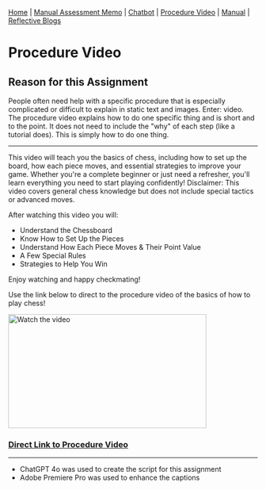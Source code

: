 [Home](index.md) | [Manual Assessment Memo](manual_assessment_memo.md) | [Chatbot](chatbot.md) | [Procedure Video](procedure_video.md) | [Manual](manual.md) | [Reflective Blogs](reflective_blogs.md) 



# Procedure Video

## Reason for this Assignment

People often need help with a specific procedure that is especially complicated or difficult to explain in static text and images. Enter: video. 
The procedure video explains how to do one specific thing and is short and to the point. It does not need to include the "why" of each step (like a tutorial does). This is simply how to do one thing.

---

This video will teach you the basics of chess, including how to set up the board, how each piece moves, and essential strategies to improve your game. Whether you're a complete beginner or just need a refresher, you'll learn everything you need to start playing confidently! 
Disclaimer: This video covers general chess knowledge but does not include special tactics or advanced moves.

After watching this video you will:
* Understand the Chessboard
* Know How to Set Up the Pieces
* Understand How Each Piece Moves & Their Point Value
* A Few Special Rules
* Strategies to Help You Win

Enjoy watching and happy checkmating!


Use the link below to direct to the procedure video of the basics of how to play chess!


<a href="https://www.youtube.com/watch?v=YL8QOWvQBcg">
    <img src="https://images.chesscomfiles.com/uploads/v1/images_users/tiny_mce/CHESScom/phphK5JVu.png" alt="Watch the video" width="400" height="230">
</a>


### [Direct Link to Procedure Video](https://www.youtube.com/watch?v=YL8QOWvQBcg)



---
* ChatGPT 4o was used to create the script for this assignment
* Adobe Premiere Pro was used to enhance the captions 












